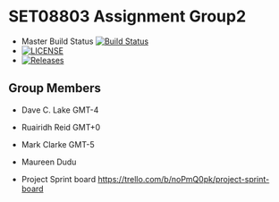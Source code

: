 # SET08803 Assignment Group2

- Master Build Status [![Build Status](https://travis-ci.org/kevin-chalmers/sem.svg?branch=master)](https://travis-ci.com/dclake/SET08803Group2)
- [![LICENSE](https://img.shields.io/github/license/dclake/SET08803.svg?style=flat-square)](https://github.com/dclake/SET08803Group2/blob/main/LICENSE)
-  [![Releases](https://img.shields.io/github/release/dclake/SET08803/all.svg?style=flat-square)](https://github.com/dclake/SET08803Group2/releases)
## Group Members
- Dave C. Lake	    GMT-4
- Ruairidh Reid     GMT+0 
- Mark Clarke       GMT-5
  
- Maureen Dudu

- Project Sprint board https://trello.com/b/noPmQ0pk/project-sprint-board

